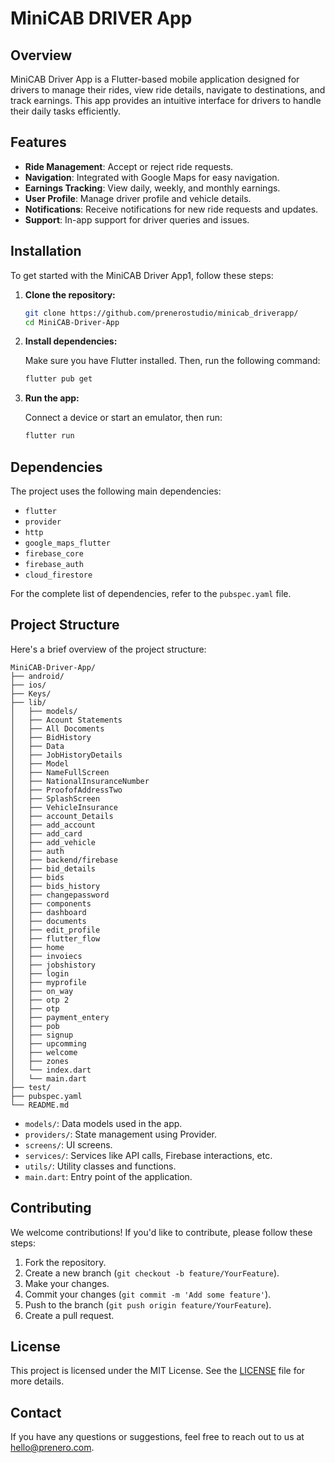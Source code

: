 # MiniCAB DRIVER App

## Overview

MiniCAB Driver App is a Flutter-based mobile application designed for drivers to manage their rides, view ride details, navigate to destinations, and track earnings. This app provides an intuitive interface for drivers to handle their daily tasks efficiently.

## Features

- **Ride Management**: Accept or reject ride requests.
- **Navigation**: Integrated with Google Maps for easy navigation.
- **Earnings Tracking**: View daily, weekly, and monthly earnings.
- **User Profile**: Manage driver profile and vehicle details.
- **Notifications**: Receive notifications for new ride requests and updates.
- **Support**: In-app support for driver queries and issues.

## Installation

To get started with the MiniCAB Driver App1, follow these steps:

1. **Clone the repository:**

   ```bash
   git clone https://github.com/prenerostudio/minicab_driverapp/
   cd MiniCAB-Driver-App
   ```

2. **Install dependencies:**

   Make sure you have Flutter installed. Then, run the following command:

   ```bash
   flutter pub get
   ```

3. **Run the app:**

   Connect a device or start an emulator, then run:

   ```bash
   flutter run
   ```

## Dependencies

The project uses the following main dependencies:

- `flutter`
- `provider`
- `http`
- `google_maps_flutter`
- `firebase_core`
- `firebase_auth`
- `cloud_firestore`

For the complete list of dependencies, refer to the `pubspec.yaml` file.

## Project Structure

Here's a brief overview of the project structure:

```
MiniCAB-Driver-App/
├── android/
├── ios/
├── Keys/
├── lib/
│   ├── models/
│   ├── Acount Statements
│   ├── All Docoments
│   ├── BidHistory
│   ├── Data
│   ├── JobHistoryDetails
│   ├── Model
│   ├── NameFullScreen
│   ├── NationalInsuranceNumber
│   ├── ProofofAddressTwo
│   ├── SplashScreen
│   ├── VehicleInsurance
│   ├── account_Details
│   ├── add_account
│   ├── add_card
│   ├── add_vehicle
│   ├── auth
│   ├── backend/firebase
│   ├── bid_details
│   ├── bids
│   ├── bids_history
│   ├── changepassword
│   ├── components
│   ├── dashboard
│   ├── documents
│   ├── edit_profile
│   ├── flutter_flow
│   ├── home
│   ├── invoiecs
│   ├── jobshistory
│   ├── login
│   ├── myprofile
│   ├── on_way
│   ├── otp 2
│   ├── otp
│   ├── payment_entery
│   ├── pob
│   ├── signup
│   ├── upcomming
│   ├── welcome
│   ├── zones
│   └── index.dart
│   └── main.dart
├── test/
├── pubspec.yaml
└── README.md
```

- `models/`: Data models used in the app.
- `providers/`: State management using Provider.
- `screens/`: UI screens.
- `services/`: Services like API calls, Firebase interactions, etc.
- `utils/`: Utility classes and functions.
- `main.dart`: Entry point of the application.

## Contributing

We welcome contributions! If you'd like to contribute, please follow these steps:

1. Fork the repository.
2. Create a new branch (`git checkout -b feature/YourFeature`).
3. Make your changes.
4. Commit your changes (`git commit -m 'Add some feature'`).
5. Push to the branch (`git push origin feature/YourFeature`).
6. Create a pull request.

## License

This project is licensed under the MIT License. See the [LICENSE](LICENSE) file for more details.

## Contact

If you have any questions or suggestions, feel free to reach out to us at [hello@prenero.com](mailto:hello@prenero.com).